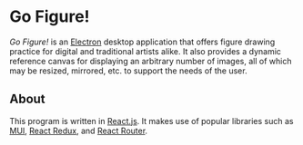 # Go Figure!

*Go Figure!* is an [Electron](https://www.electronjs.org/) desktop application that offers figure drawing practice for digital and traditional artists alike. It also provides a dynamic reference canvas for displaying an arbitrary number of images, all of which may be resized, mirrored, etc. to support the needs of the user.

## About

This program is written in [React.js](https://reactjs.org/). It makes use of popular libraries such as [MUI](https://mui.com/), [React Redux](https://react-redux.js.org/), and [React Router](https://reactrouter.com/).